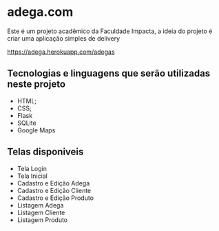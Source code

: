 # adega.com
Este é um projeto acadêmico da Faculdade Impacta, a ideia do projeto é criar uma aplicação simples de delivery

https://adega.herokuapp.com/adegas

## Tecnologias e linguagens que serão utilizadas neste projeto
- HTML;
- CSS;
- Flask
- SQLite
- Google Maps

## Telas disponiveis 
- Tela Login
- Tela Inicial
- Cadastro e Edição Adega
- Cadastro e Edição Cliente
- Cadastro e Edição Produto
- Listagem Adega
- Listagem Cliente
- Listagem Produto

